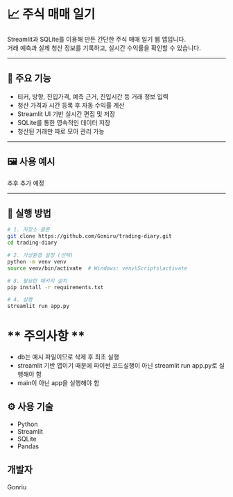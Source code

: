 # 📈 주식 매매 일기

Streamlit과 SQLite를 이용해 만든 간단한 주식 매매 일기 웹 앱입니다.  
거래 예측과 실제 청산 정보를 기록하고, 실시간 수익률을 확인할 수 있습니다.

---

## 📌 주요 기능

- 티커, 방향, 진입가격, 예측 근거, 진입시간 등 거래 정보 입력
- 청산 가격과 시간 등록 후 자동 수익률 계산
- Streamlit UI 기반 실시간 편집 및 저장
- SQLite를 통한 영속적인 데이터 저장
- 청산된 거래만 따로 모아 관리 가능

---

## 🖼️ 사용 예시

추후 추가 예정

---

## 🚀 실행 방법

```bash
# 1. 저장소 클론
git clone https://github.com/Goniru/trading-diary.git
cd trading-diary

# 2. 가상환경 설정 (선택)
python -m venv venv
source venv/bin/activate  # Windows: venv\Scripts\activate

# 3. 필요한 패키지 설치
pip install -r requirements.txt

# 4. 실행
streamlit run app.py
```

# ** 주의사항 **
- db는 예시 파일이므로 삭제 후 최초 실행
- streamlit 기반 앱이기 때문에 파이썬 코드실행이 아닌 streamlit run app.py로 실행해야 함
- main이 아닌 app을 실행해야 함

## ⚙️ 사용 기술

- Python
- Streamlit
- SQLite
- Pandas

## 개발자

Gonriu
